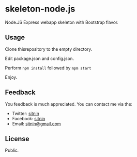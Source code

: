 # skeleton-node.js

Node.JS Express webapp skeleton with Bootstrap flavor.

## Usage

Clone thisrepository to the empty directory.

Edit package.json and config.json.

Perform `npm install` followed by `npm start`

Enjoy.

## Feedback

You feedback is much appreciated. You can contact me via the:

  * Twitter: [sitnin](https://twitter.com/sitnin)
  * Facebook: [sitnin](https://www.facebook.com/sitnin)
  * Email: [sitnin@gmail.com](mailto:sitnin@gmail.com)

## License

Public.
